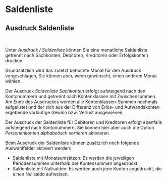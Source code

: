 # Saldenliste

## Ausdruck Saldenliste

&nbsp;

Unter *Ausdruck / Saldenliste* können Sie eine monatliche Saldenliste getrennt nach Sachkonten, Debitoren, Kreditoren oder Erfolgskonten drucken.

Grundsätzlich wird das zuletzt bebuchte Monat für den Ausdruck vorgeschlagen, Sie können aber, wenn gewünscht, einen anderen Monat wählen.

Der Ausdruck *Saldenliste Sachkonten* erfolgt aufsteigend nach den Kontonummern und getrennt nach Kontenklassen mit Zwischensummen. Am Ende des Ausdruckes werden alle Kontenklassen-Summen nochmals aufgelistet und der sich aus der Differenz von Erlös- und Aufwandskonten ergebende vorläufige Gewinn bzw. Verlust ausgewiesen.

Der Ausdruck der Saldenliste für Debitoren und Kreditoren erfolgt ebenfalls aufsteigend nach Kontonummern. Sie können hier aber auch die Option *Personenkonten alphabetisch sortieren* aktivieren.

Beim Ausdruck der Saldenliste können zusätzlich noch folgende Auswahlfelder aktiviert werden:

* Saldenliste mit Monatsumsätzen: Es werden die jeweiligen Periodensummen unterhalb der Kontensummen angedruckt.
* Saldenliste mit Nullsalden: Es werden auch jene Konten angedruckt, die einen Nullsaldo aufweisen.

